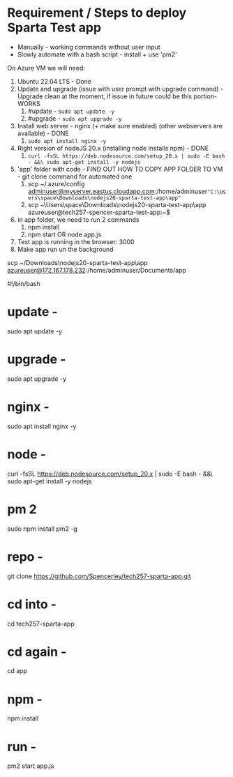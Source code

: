 # Requirement / Steps to deploy Sparta Test app
- Manually - working commands without user input
- Slowly automate with a bash script - install + use 'pm2'

On Azure VM we will need:
1. Ubuntu 22.04 LTS - Done
2. Update and upgrade (issue with user prompt with upgrade command) - Upgrade clean at the moment, if issue in future could be this portion- WORKS
   1. #update - `sudo apt update -y`
   2. #upgrade - `sudo apt upgrade -y`
3. Install web server - nginx (+ make sure enabled) (other webservers are available) - DONE
   1. `sudo apt install nginx -y`
4. Right version of nodeJS 20.x (installing node installs npm) - DONE
   1. `curl -fsSL https://deb.nodesource.com/setup_20.x | sudo -E bash - &&\
sudo apt-get install -y nodejs`
5. 'app' folder with code - FIND OUT HOW TO COPY APP FOLDER TO VM - git clone command for automated one
   1. scp ~/.azure/config adminuser@myserver.eastus.cloudapp.com:/home/adminuser`"C:\Users\space\Downloads\nodejs20-sparta-test-app\app"`
   2. scp ~\Users\space\Downloads\nodejs20-sparta-test-app\app azureuser@tech257-spencer-sparta-test-app:~$
6. in app folder, we need to run 2 commands
   1. npm install
   2. npm start OR node app.js 
7. Test app is running in the browser: <publicIP> 3000
8. Make app run un the background


scp ~/Downloads\nodejs20-sparta-test-app\app azureuser@172.167.178.232:/home/adminuser/Documents/app


#!/bin/bash 

# update -
sudo apt update -y
# upgrade -
sudo apt upgrade -y
# nginx -
sudo apt install nginx -y
# node -
curl -fsSL https://deb.nodesource.com/setup_20.x | sudo -E bash - &&\ sudo apt-get install -y nodejs
# pm 2
sudo npm install pm2 -g
# repo -
git clone https://github.com/Spencerley/tech257-sparta-app.git
# cd into -
cd tech257-sparta-app
# cd again -
cd app
# npm -
npm install
# run -
pm2 start app.js
